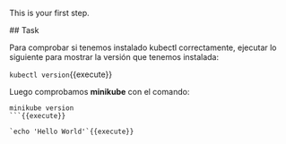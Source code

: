 This is your first step.

## Task

Para comprobar si tenemos instalado kubectl correctamente, ejecutar lo siguiente para mostrar la versión que tenemos instalada:


`kubectl version`{{execute}}

Luego comprobamos **minikube** con el comando:

```
minikube version
```{{execute}}

`echo 'Hello World'`{{execute}}
